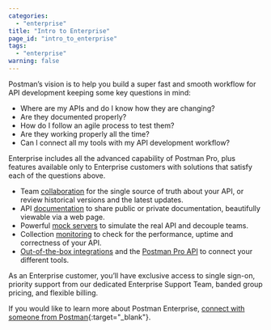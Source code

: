 ```yaml
---
categories:
  - "enterprise"
title: "Intro to Enterprise"
page_id: "intro_to_enterprise"
tags: 
  - "enterprise"
warning: false
---
```


Postman’s vision is to help you build a super fast and smooth workflow for API development keeping some key questions in mind:

*   Where are my APIs and do I know how they are changing?
*   Are they documented properly?
*   How do I follow an agile process to test them?
*   Are they working properly all the time?
*   Can I connect all my tools with my API development workflow?

Enterprise includes all the advanced capability of Postman Pro, plus features available only to Enterprise customers with solutions that satisfy each of the questions above. 

*   Team [collaboration](/docs/postman/team_library/sharing) for the single source of truth about your API, or review historical versions and the latest updates.
*   API [documentation](/docs/postman/api_documentation/intro_to_api_documentation) to share public or private documentation, beautifully viewable via a web page.
*   Powerful [mock servers](/docs/postman/mock_servers) to simulate the real API and decouple teams.
*   Collection [monitoring](/docs/postman/monitors/intro_monitors) to check for the performance, uptime and correctness of your API.
*   [Out-of-the-box integrations](/docs/pro/integrations/intro_integrations) and the [Postman Pro API](/docs/pro/pro_api/intro_api) to connect your different tools.

As an Enterprise customer, you’ll have exclusive access to single sign-on, priority support from our dedicated Enterprise Support Team, banded group pricing, and flexible billing. 

If you would like to learn more about Postman Enterprise, [connect with someone from Postman](http://pages.getpostman.com/Enterprise-Contact-Sales_Contact-Us.html){:target="_blank"}. 
